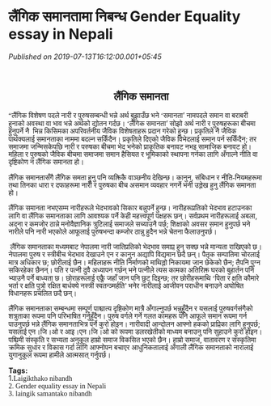 # लैंगिक समानतामा निबन्ध Gender Equality essay in Nepali

*Published on 2019-07-13T16:12:00.001+05:45*

<br />
<h2 style="text-align: center;">
<span lang="NE" style="font-family: Mangal, serif; line-height: 107%;">    लैंगिक समानता</span></h2>
<div class="MsoNormal">
<span lang="NE" style="font-family: Mangal, serif; line-height: 107%;">“लैंगिक विशेषण पदले नारी र
पुरुषसम्बन्धी भन्ने अर्थ बुझाउँछ भने ‘समानता</span><span style="line-height: 107%;">’</span><span lang="NE" style="font-family: Mangal, serif; line-height: 107%;"> नामपदले समान वा बराबरी हुनाको अवस्था वा भाव भन्ने अर्थको द्योतन
गर्दछ। ‘लैंगिक समानता</span><span style="line-height: 107%;">’</span><span lang="NE" style="font-family: Mangal, serif; line-height: 107%;"> सोझो
अर्थ नारी र पुरुषहरूका बीचमा हुनुपर्ने नै<span style="mso-spacerun: yes;"> 
</span>भिन्न किसिमका अपरिवर्तनीय जैविक विशेषताहरू प्रदान गरेको हुन्छ। प्रकृतिले
नै जैविक पार्थक्यलाई समानताका नाममा बदल्न सकिँदैन। प्रकृतिले दिएको जैविक विभेदलाई
समान पर्न सकिँदैन</span><span style="line-height: 107%;">;</span><span lang="NE" style="font-family: Mangal, serif; line-height: 107%;"> तर समाजमा जन्मिसकेपछि नारी र परुषका
बीचमा भेद भनेको प्राकृतिक बनावट नभइ सामाजिक बनावट हो। महिला र पुरुषको जैविक बीचमा
समाजमा समान हैसियत र भूमिकाको स्थापना गर्नका लागि अँगाल्ने नीति वा दृष्टिकोण न
लैंगिक समानता हो।</span><span style="line-height: 107%;"><o:p></o:p></span></div>
<div class="MsoNormal">
<span lang="NE" style="font-family: Mangal, serif; line-height: 107%;"><br /></span></div>
<div class="MsoNormal">
<span lang="NE" style="font-family: Mangal, serif; line-height: 107%;">लैंगिक समानतासँगै लैंगिक समता हुनु
पनि व्यक्तिकै वाञ्छनीय देखिन्छ। कानुन</span><span style="line-height: 107%;">,</span><span lang="NE" style="font-family: Mangal, serif; line-height: 107%;"> संबिधान र नीति-नियमहरूमा तथा तिनका धारा र दफाहरूमा नारी र पुरुषका
बीच असमान व्यवहार नगर्ने भनी उल्लेख हुनु लैंगिक समानता हो। </span><span style="line-height: 107%;"><o:p></o:p></span></div>
<div class="MsoNormal">
<span lang="NE" style="font-family: Mangal, serif; line-height: 107%;"><br /></span></div>
<div class="MsoNormal">
<span lang="NE" style="font-family: Mangal, serif; line-height: 107%;">लैंगिक समानता नभएसम्म नारीहरूले
भेदभावको सिकार बन्नुपर्ने हुन्छ। नारीहरूप्रतिको भेदभाव हटाउनका लागि वा लैंगिक
समानताका लागि आवश्यक पर्ने केही महत्त्वपूर्ण पक्षहरू छन्। सर्वप्रथम नारीहरूलाई
अबला</span><span style="line-height: 107%;">,</span><span lang="NE" style="font-family: Mangal, serif; line-height: 107%;"> अदना र कमजोर ठान्ने मनोवैज्ञानिक
त्रुटिलाई समाजले सच्याउनै पर्छ</span><span style="line-height: 107%;">;</span><span lang="NE" style="font-family: Mangal, serif; line-height: 107%;">
शिक्षाको अवसर समान हुनुपर्छ भने नारीले पनि नारी भएकोले आफूलाई पुरुषभन्दा कम्जोर
ठान्नु हुदैन भन्ने चेतना फैलाउनुपर्छ। </span><span style="line-height: 107%;"><o:p></o:p></span></div>
<div class="MsoNormal">
<span lang="NE" style="font-family: Mangal, serif; line-height: 107%;"><br /></span></div>
<div class="MsoNormal">
<span lang="NE" style="font-family: Mangal, serif; line-height: 107%;"><span style="mso-spacerun: yes;"> </span>लैंगिक समानताका मध्यमबाट नेपालमा नारी
जातिप्रतिको भेदभाव समाप्त हुन् सक्छ भन्ने मान्यता राखिएको छ। नेपालमा पुरुष र
स्त्रीबीच भेदभाव देखाउने एन र कानुन अद्यापि विद्यमान छदै छन्। पैतृक सम्पातिमा
चोरलाई मात्र अधिकार छ</span><span style="line-height: 107%;">;</span><span lang="NE" style="font-family: Mangal, serif; line-height: 107%;">
छोरीलाई छैन। महिलाहरू नीति निर्माणको माथिल्लो निकायमा जान छेकेको छैन</span><span style="line-height: 107%;">;</span><span lang="NE" style="font-family: Mangal, serif; line-height: 107%;"> तैपनि पुग्न सकिरहेका छैनन्। पति र पत्नी दुवै
अध्यापन गर्छन् भने पत्नीले त्यस कामका अतिरिक्त घरको बुहार्तन पनि भ्याउनै पर्ने
बाध्यता छ। छोराहरूलाई एक्लै जहाँ जान पनि छुट दिइन्छ</span><span style="line-height: 107%;">;</span><span lang="NE" style="font-family: Mangal, serif; line-height: 107%;"> तर छोरीहरूमाथि ‘पिता र क्षति कौमारे भर्ता र क्षति
पुत्रो रक्षित बार्धक्ये नस्त्री स्वतन्ञ्मर्हति’ भनेर नारीलाई आजीवन पराधीन
बनाउने अघोषित विधानहरू प्रचलित छदै छन्।</span><span style="line-height: 107%;"><o:p></o:p></span></div>
<div class="MsoNormal">
<span lang="NE" style="font-family: Mangal, serif; line-height: 107%;"><br /></span></div>
<div class="MsoNormal" style="tab-stops: 27.0pt;">
<span lang="NE" style="font-family: Mangal, serif; line-height: 107%;">लैंगिक
समानताका सम्बन्धमा सम्पूर्ण पाश्चात्य दृष्टिकोण मात्रै अँगाल्नुपर्छ भन्नुहुँदैन
र यसलाई पुरुषवर्गसंगैको शत्रुताका रूपमा पनि परिभाषित गर्नुहुँदैन। पुरुष वर्गले
गर्ने गलत कामहरू पनि आफूले समान रूपमा गर्न पाउनुपर्छ भन्ने लैंगिक समानताभित्र
पर्ने कुरो होइन। नारीवादी आन्दोलन आफ्नो हकको प्राप्तिका लागि हुनुपर्छ</span><span style="line-height: 107%;">;</span><span lang="NE" style="font-family: Mangal, serif; line-height: 107%;"> यसलाई एन।जि।ओ र आइ।एन।जि।ओ को रूपमा डलरखेतीको
माध्यम बनाउनु पनि सुहाउने कुरो होइन। पश्चिमी संस्कृति र सभ्यता अनुकूल हाम्रो
समाज विकसित भएको छैन। हाम्रो समाज</span><span style="line-height: 107%;">,</span><span lang="NE" style="font-family: Mangal, serif; line-height: 107%;"> वातावरण र संस्कृतिमा क्रमिक सुधार र विकास गर्दा लागि आफ्नोपन बचाएर
आधुनिकतालाई अँगाली लैंगिक समानताको नारालाई युगानुकूल रूपमा हामीले आत्मसात्
गर्नुपर्छ।</span><span style="line-height: 107%;"><o:p></o:p></span></div><div class="MsoNormal" style="tab-stops: 27.0pt;"><span lang="NE" style="font-family: Mangal, serif; line-height: 107%;"><br /></span></div><div class="MsoNormal" style="tab-stops: 27.0pt;"><span lang="NE" style="line-height: 107%;"><div class="MsoNormal" style="font-family: "Times New Roman";"><b>Tags:</b></div><div class="MsoNormal" style="text-align: left;"><span style="font-family: "Times New Roman";">1.</span><span style="font-family: mangal, serif;">Laigikthako nibandh</span></div><div class="MsoNormal" style="text-align: left;"><span style="font-family: mangal, serif;">2. Gender equality essay in Nepali</span></div><div class="MsoNormal" style="text-align: left;"><span style="font-family: mangal, serif;">3. laingik samantako nibandh</span></div><div style="font-family: Mangal, serif;"><span style="font-family: mangal, serif; text-align: center;"><br /></span></div></span></div>
<div class="MsoNormal">
<br /></div>
<br />